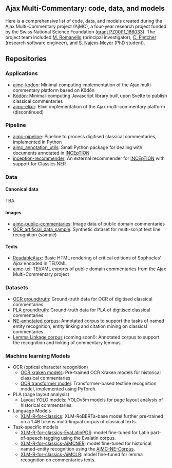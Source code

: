 ## Ajax Multi-Commentary: code, data, and models

Here is a comprehensive list of code, data, and models created during the Ajax Multi-Commentary project (AjMC), a four-year research project funded by the Swiss National Science Foundation ([grant PZ00P1_186033](https://data.snf.ch/grants/grant/186033)). The project team included [M. Romanello](https://github.com/mromanello) (principal investigator), [C. Pletcher](https://github.com/pletcher) (research software engineer), and [S. Najem-Meyer](https://github.com/sven-nm) (PhD student).

## Repositories

### Applications
- [ajmc-kodon](https://github.com/AjaxMultiCommentary/ajmc-kodon): Minimal computing implementation of the Ajax multi-commentary platform based on Kōdōn
- [Kōdōn](https://github.com/AjaxMultiCommentary/kodon): Minimal-computing Javascript library built upon Svelte to publish classical commentaries
- [ajmc-elixir](https://github.com/AjaxMultiCommentary/ajmc-elixir): Elixir implementation of the Ajax multi-commentary platform (discontinued)

### Pipeline

- [ajmc-pipeline](https://github.com/AjaxMultiCommentary/ajmc-pipeline): Pipeline to process digitised classical commentaries, implemented in Python
- [ajmc_annotation_utils](https://github.com/AjaxMultiCommentary/ajmc_annotation_utils): Small Python package for dealing with documents annotated in [INCEpTION](https://inception-project.github.io/)
- [inception-recommender](https://github.com/AjaxMultiCommentary/inception-recommender): An external recommender for [INCEpTION](https://inception-project.github.io/) with support for Classics NER

### Data

#### Canonical data

TBA

#### Images

- [ajmc-public-commentaries](https://github.com/AjaxMultiCommentary/ajmc-public-commentaries): Image data of public domain commentaries
- [OCR_artificial_data_sample](https://zenodo.org/records/14840349): Synthetic dataset for multi-script text line recognition (sample)

#### Texts

- [ReadableAjax](https://github.com/AjaxMultiCommentary/ReadableAjax): Basic HTML rendering of critical editions of Sophocles' *Ajax* encoded in TEI/XML
- [ajmc-tei](https://github.com/AjaxMultiCommentary/ajmc_tei): TEI/XML exports of public domain commentaries from the Ajax Multi-Commentary project

### Datasets

- [OCR groundtruth](https://github.com/AjaxMultiCommentary/GT-commentaries-OCR): Ground-truth data for OCR of digitised classical commentaries
- [PLA groundtruth](https://github.com/AjaxMultiCommentary/GT-commentaries-layout): Ground-truth data for PLA of digitised classical commentaries
- [NE-annotated corpus](https://github.com/AjaxMultiCommentary/AjMC-NE-corpus): Annotated corpus to support the tasks of named entity recognition, entity linking and citation mining on classicsl commentaries.
- [Lemma Linkage corpus](https://github.com/AjaxMultiCommentary/lemma-linkage-corpus) (coming soon!): Annotated corpus to support the recognition and linking of commentary lemmas.

### Machine learning Models

- OCR (optical character recognition)
    - [OCR kraken models](https://github.com/AjaxMultiCommentary/OCR-kraken-models): Pre-trained OCR Kraken models for historical classical commentaries
    - [OCR transformer model](https://github.com/AjaxMultiCommentary/OCR-transformer-model): Transformer-based textline recognition model, implemented using PyTorch.
- PLA (page layout analysis)
    - [Layout YOLO models](https://github.com/AjaxMultiCommentary/layout-yolo-models): YOLOv5m models for page layout analysis of historical commentaries.
- Language Models
    - [XLM-R-for-classics](https://huggingface.co/sven-nm/XLM-R-for-classics): XLM-RoBERTa-base model further pre-trained on a 1.4B tokens multi-lingual corpus of classical texts.
- Task-specific models
    - [XLM-R-for-classics-EvaLatinPOS](https://huggingface.co/sven-nm/XLM-R-for-classics-EvaLatinPOS): model fine-tuned for Latin part-of-speech tagging using the Evalatin corpus.
    - [XLM-R-for-classics-AjMCNER](https://huggingface.co/sven-nm/XLM-R-for-classics-AjMCNER): model fine-tuned for historical named-entity recognition using the [AjMC-NE-Corpus](https://github.com/AjaxMultiCommentary/AjMC-NE-corpus).
    - [XLM-R-for-classics-AjMCLR](https://huggingface.co/sven-nm/XLM-R-for-classics-AjMCLR): model fine-tuned for lemma recognition on commentaries texts.

